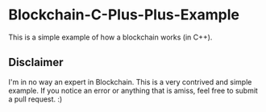 # Blockchain-C-Plus-Plus-Example
This is a simple example of how a blockchain works (in C++).

## Disclaimer

I'm in no way an expert in Blockchain. This is a very contrived and simple example. If you notice an error or anything that is amiss, feel free to submit a pull request. :)
